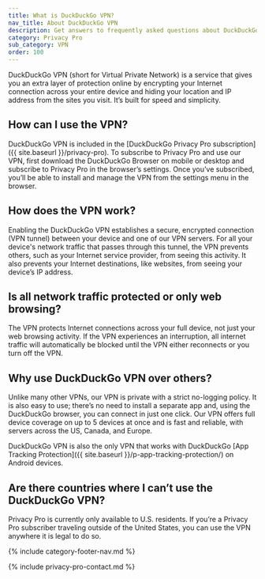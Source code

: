 ```yaml
---
title: What is DuckDuckGo VPN?
nav_title: About DuckDuckGo VPN
description: Get answers to frequently asked questions about DuckDuckGo VPN, which gives you an extra layer of protection online, hiding your location and IP address from the sites you visit.
category: Privacy Pro
sub_category: VPN
order: 100
---
```


DuckDuckGo VPN (short for Virtual Private Network) is a service that gives you an extra layer of protection online by encrypting your Internet connection across your entire device and hiding your location and IP address from the sites you visit. It’s built for speed and simplicity.

## How can I use the VPN?

DuckDuckGo VPN is included in the [DuckDuckGo Privacy Pro subscription]({{ site.baseurl }}/privacy-pro). To subscribe to Privacy Pro and use our VPN, first download the DuckDuckGo Browser on mobile or desktop and subscribe to Privacy Pro in the browser’s settings. Once you’ve subscribed, you’ll be able to install and manage the VPN from the settings menu in the browser.

## How does the VPN work?

Enabling the DuckDuckGo VPN establishes a secure, encrypted connection (VPN tunnel) between your device and one of our VPN servers. For all your device's network traffic that passes through this tunnel, the VPN prevents others, such as your Internet service provider, from seeing this activity. It also prevents your Internet destinations, like websites, from seeing your device’s IP address.

## Is all network traffic protected or only web browsing?

The VPN protects Internet connections across your full device, not just your web browsing activity. If the VPN experiences an interruption, all internet traffic will automatically be blocked until the VPN either reconnects or you turn off the VPN.

## Why use DuckDuckGo VPN over others?

Unlike many other VPNs, our VPN is private with a strict no-logging policy. It is also easy to use; there’s no need to install a separate app and, using the DuckDuckGo browser, you can connect in just one click. Our VPN offers full device coverage on up to 5 devices at once and is fast and reliable, with servers across the US, Canada, and Europe.

DuckDuckGo VPN is also the only VPN that works with DuckDuckGo [App Tracking Protection]({{ site.baseurl }}/p-app-tracking-protection/) on Android devices.

## Are there countries where I can’t use the DuckDuckGo VPN?

Privacy Pro is currently only available to U.S. residents. If you’re a Privacy Pro subscriber traveling outside of the United States, you can use the VPN anywhere it is legal to do so.

{% include category-footer-nav.md %}

{% include privacy-pro-contact.md %}
